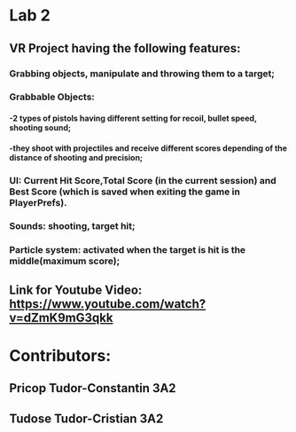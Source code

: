 # Lab 2 

## VR Project having the following features:

### Grabbing objects, manipulate and throwing them to a target;
### Grabbable Objects:
#### -2 types of pistols having different setting for recoil, bullet speed, shooting sound;
#### -they shoot with projectiles and receive different scores depending of the distance of shooting and precision;
### UI: Current Hit Score,Total Score (in the current session) and Best Score (which is saved when exiting the game in PlayerPrefs).
### Sounds: shooting, target hit;
### Particle system: activated when the target is hit is the middle(maximum score);

## Link for Youtube Video: https://www.youtube.com/watch?v=dZmK9mG3qkk

# Contributors:

## Pricop Tudor-Constantin 3A2
## Tudose Tudor-Cristian 3A2
